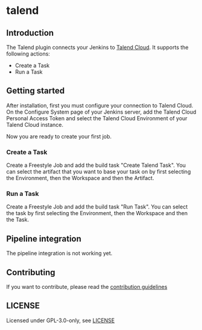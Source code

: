 # talend

## Introduction

The Talend plugin connects your Jenkins to [Talend Cloud](https://cloud.talend.com). It supports the following actions:

- Create a Task
- Run a Task

## Getting started

After installation, first you must configure your connection to Talend Cloud. On the Configure System page of your Jenkins server,
add the Talend Cloud Personal Access Token and select the Talend Cloud Environment of your Talend Cloud instance.

Now you are ready to create your first job.

### Create a Task

Create a Freestyle Job and add the build task "Create Talend Task". You can select the artifact that you want to base your task on 
by first selecting the Environment, then the Workspace and then the Artifact.

### Run a Task

Create a Freestyle Job and add the build task "Run Task". You can select the task by first selecting the 
Environment, then the Workspace and then the Task.

## Pipeline integration

The pipeline integration is not working yet.

## Contributing

If you want to contribute, please read the [contribution guidelines](CONTRIBUTING.md)

## LICENSE

Licensed under GPL-3.0-only, see [LICENSE](LICENSE.md)

